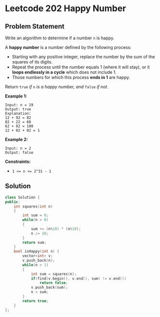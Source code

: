 # Leetcode 202 Happy Number

## Problem Statement

Write an algorithm to determine if a number `n` is happy.

A **happy number** is a number defined by the following process:

* Starting with any positive integer, replace the number by the sum of the squares of its digits.
* Repeat the process until the number equals 1 \(where it will stay\), or it **loops endlessly in a cycle** which does not include 1.
* Those numbers for which this process **ends in 1** are happy.

Return `true` _if_ `n` _is a happy number, and_ `false` _if not_.

**Example 1:**

```text
Input: n = 19
Output: true
Explanation:
12 + 92 = 82
82 + 22 = 68
62 + 82 = 100
12 + 02 + 02 = 1
```

**Example 2:**

```text
Input: n = 2
Output: false
```

**Constraints:**

* `1 <= n <= 2^31 - 1`

## Solution

```cpp
class Solution {
public:
    int squares(int n)
    {
        int sum = 0;
        while(n > 0)
        {
            sum += (n%10) * (n%10);
            n /= 10;
        }
        return sum;
    }
    bool isHappy(int n) {
        vector<int> v;
        v.push_back(n);
        while(n > 1)
        {
            int sum = squares(n);
            if(find(v.begin(), v.end(), sum) != v.end())
                return false;
            v.push_back(sum);
            n = sum;
        }
        return true;
    }
};
```


